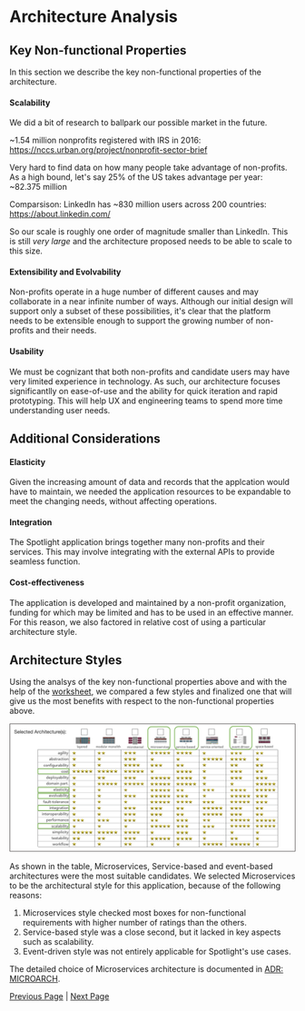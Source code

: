 
# Architecture Analysis

## Key Non-functional Properties
In this section we describe the key non-functional properties of the architecture.

#### Scalability
We did a bit of research to ballpark our possible market in the future.

~1.54 million nonprofits registered with IRS in 2016: https://nccs.urban.org/project/nonprofit-sector-brief

Very hard to find data on how many people take advantage of non-profits. As a high bound, let's say 25% of the US takes advantage per year: ~82.375 million

Comparsison: LinkedIn has ~830 million users across 200 countries: https://about.linkedin.com/

So our scale is roughly one order of magnitude smaller than LinkedIn. This is still *very large* and the architecture proposed needs to be able to scale to this size.
#### Extensibility and Evolvability

Non-profits operate in a huge number of different causes and may collaborate in a near infinite number of ways. Although our initial design will support only a subset of these possibilities, it's clear that the platform needs to be extensible enough to support the growing number of non-profits and their needs.

#### Usability

We must be cognizant that both non-profits and candidate users may have very limited experience in technology. As such, our architecture focuses significantlly on ease-of-use and the ability for quick iteration and rapid prototyping. This will help UX and engineering teams to spend more time understanding user needs.

## Additional Considerations
#### Elasticity
Given the increasing amount of data and records that the applcation would have to maintain, we needed the application resources to be expandable to meet the changing needs, without affecting operations.

#### Integration
The Spotlight application brings together many non-profits and their services. This may involve integrating with the external APIs to provide seamless function. 

#### Cost-effectiveness
The application is developed and maintained by a non-profit organization, funding for which may be limited and has to be used in an effective manner. For this reason, we also factored in relative cost of using a particular architecture style.

## Architecture Styles
Using the analsys of the key non-functional properties above and with the help of  the [worksheet](https://www.developertoarchitect.com/downloads/architecture-styles-worksheet.pdf), we compared a few styles and finalized one that will give us the most benefits with respect to the non-functional properties above. 

![ArchitectureAnalysis](assets/../../assets/ArchSelection.png)

As shown in the table, Microservices, Service-based and event-based architectures were the most suitable candidates. We selected Microservices to be the architectural style for this application, because of the following reasons:

1. Microservices style checked most boxes for non-functional requirements with higher number of ratings than the others.
2. Service-based style was a close second, but it lacked in key aspects such as scalability.
3. Event-driven style was not entirely applicable for Spotlight's use cases.

The detailed choice of Microservices architecture is documented in [ADR: MICROARCH](./../ADRs/MICROARCH.md).

[Previous Page](../Actors,%20Actions%20&%20Significant%20Scenarios.md) | [Next Page](../GeneralArchitecture.md)
